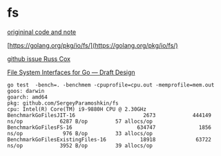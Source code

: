 # fs

[origininal code and note](https://www.gopherguides.com/articles/golang-1.16-io-fs-improve-test-performance)

[https://golang.org/pkg/io/fs/](https://golang.org/pkg/io/fs/)

[github issue Russ Cox](https://github.com/golang/go/issues/41190)

[File System Interfaces for Go — Draft Design](https://go.googlesource.com/proposal/+/master/design/draft-iofs.md)
```golang
go test  -bench=. -benchmem -cpuprofile=cpu.out -memprofile=mem.out    
goos: darwin
goarch: amd64
pkg: github.com/SergeyParamoshkin/fs
cpu: Intel(R) Core(TM) i9-9880H CPU @ 2.30GHz
BenchmarkGoFilesJIT-16                      2673            444149 ns/op            6287 B/op         57 allocs/op
BenchmarkGoFilesFS-16                     634747              1856 ns/op             976 B/op         33 allocs/op
BenchmarkGoFilesExistingFiles-16           18918             63722 ns/op            3952 B/op         39 allocs/op
````
